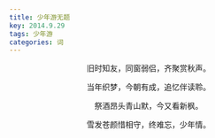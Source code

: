 ```yaml
---
title: 少年游无题
key: 2014.9.29
tags: 少年游
categories: 词
---
```


<p align="center">旧时知友，同窗弱侣，齐聚赏秋声。
</p>
<p align="center">当年织梦，今朝有成，追忆伴读聆。
</p>
<p align="center">祭酒昂头青山默，今又看新枫。
</p>
<p align="center">雪发苍颜惜相守，终难忘，少年情。
</p>

